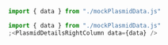 ```jsx noeditor
import { data } from "./mockPlasmidData.js"
```

```jsx
import { data } from "./mockPlasmidData.js"
;<PlasmidDetailsRightColumn data={data} />
```
